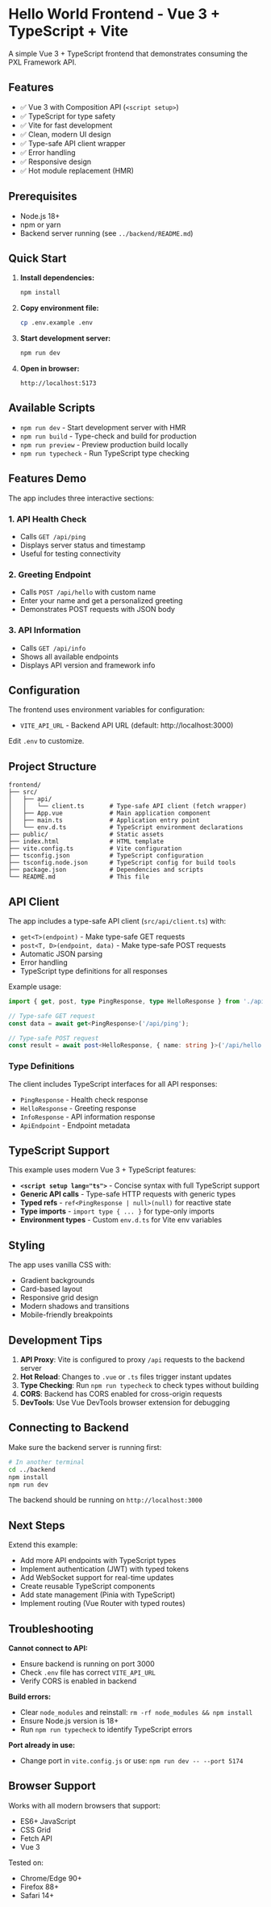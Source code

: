 # Hello World Frontend - Vue 3 + TypeScript + Vite

A simple Vue 3 + TypeScript frontend that demonstrates consuming the PXL Framework API.

## Features

- ✅ Vue 3 with Composition API (`<script setup>`)
- ✅ TypeScript for type safety
- ✅ Vite for fast development
- ✅ Clean, modern UI design
- ✅ Type-safe API client wrapper
- ✅ Error handling
- ✅ Responsive design
- ✅ Hot module replacement (HMR)

## Prerequisites

- Node.js 18+
- npm or yarn
- Backend server running (see `../backend/README.md`)

## Quick Start

1. **Install dependencies:**

   ```bash
   npm install
   ```

2. **Copy environment file:**

   ```bash
   cp .env.example .env
   ```

3. **Start development server:**

   ```bash
   npm run dev
   ```

4. **Open in browser:**
   ```
   http://localhost:5173
   ```

## Available Scripts

- `npm run dev` - Start development server with HMR
- `npm run build` - Type-check and build for production
- `npm run preview` - Preview production build locally
- `npm run typecheck` - Run TypeScript type checking

## Features Demo

The app includes three interactive sections:

### 1. API Health Check

- Calls `GET /api/ping`
- Displays server status and timestamp
- Useful for testing connectivity

### 2. Greeting Endpoint

- Calls `POST /api/hello` with custom name
- Enter your name and get a personalized greeting
- Demonstrates POST requests with JSON body

### 3. API Information

- Calls `GET /api/info`
- Shows all available endpoints
- Displays API version and framework info

## Configuration

The frontend uses environment variables for configuration:

- `VITE_API_URL` - Backend API URL (default: http://localhost:3000)

Edit `.env` to customize.

## Project Structure

```
frontend/
├── src/
│   ├── api/
│   │   └── client.ts       # Type-safe API client (fetch wrapper)
│   ├── App.vue             # Main application component
│   ├── main.ts             # Application entry point
│   └── env.d.ts            # TypeScript environment declarations
├── public/                 # Static assets
├── index.html              # HTML template
├── vite.config.ts          # Vite configuration
├── tsconfig.json           # TypeScript configuration
├── tsconfig.node.json      # TypeScript config for build tools
├── package.json            # Dependencies and scripts
└── README.md               # This file
```

## API Client

The app includes a type-safe API client (`src/api/client.ts`) with:

- `get<T>(endpoint)` - Make type-safe GET requests
- `post<T, D>(endpoint, data)` - Make type-safe POST requests
- Automatic JSON parsing
- Error handling
- TypeScript type definitions for all responses

Example usage:

```typescript
import { get, post, type PingResponse, type HelloResponse } from './api/client';

// Type-safe GET request
const data = await get<PingResponse>('/api/ping');

// Type-safe POST request
const result = await post<HelloResponse, { name: string }>('/api/hello', { name: 'Alice' });
```

### Type Definitions

The client includes TypeScript interfaces for all API responses:

- `PingResponse` - Health check response
- `HelloResponse` - Greeting response
- `InfoResponse` - API information response
- `ApiEndpoint` - Endpoint metadata

## TypeScript Support

This example uses modern Vue 3 + TypeScript features:

- **`<script setup lang="ts">`** - Concise syntax with full TypeScript support
- **Generic API calls** - Type-safe HTTP requests with generic types
- **Typed refs** - `ref<PingResponse | null>(null)` for reactive state
- **Type imports** - `import type { ... }` for type-only imports
- **Environment types** - Custom `env.d.ts` for Vite env variables

## Styling

The app uses vanilla CSS with:

- Gradient backgrounds
- Card-based layout
- Responsive grid design
- Modern shadows and transitions
- Mobile-friendly breakpoints

## Development Tips

1. **API Proxy**: Vite is configured to proxy `/api` requests to the backend server
2. **Hot Reload**: Changes to `.vue` or `.ts` files trigger instant updates
3. **Type Checking**: Run `npm run typecheck` to check types without building
4. **CORS**: Backend has CORS enabled for cross-origin requests
5. **DevTools**: Use Vue DevTools browser extension for debugging

## Connecting to Backend

Make sure the backend server is running first:

```bash
# In another terminal
cd ../backend
npm install
npm run dev
```

The backend should be running on `http://localhost:3000`

## Next Steps

Extend this example:

- Add more API endpoints with TypeScript types
- Implement authentication (JWT) with typed tokens
- Add WebSocket support for real-time updates
- Create reusable TypeScript components
- Add state management (Pinia with TypeScript)
- Implement routing (Vue Router with typed routes)

## Troubleshooting

**Cannot connect to API:**

- Ensure backend is running on port 3000
- Check `.env` file has correct `VITE_API_URL`
- Verify CORS is enabled in backend

**Build errors:**

- Clear `node_modules` and reinstall: `rm -rf node_modules && npm install`
- Ensure Node.js version is 18+
- Run `npm run typecheck` to identify TypeScript errors

**Port already in use:**

- Change port in `vite.config.js` or use: `npm run dev -- --port 5174`

## Browser Support

Works with all modern browsers that support:

- ES6+ JavaScript
- CSS Grid
- Fetch API
- Vue 3

Tested on:

- Chrome/Edge 90+
- Firefox 88+
- Safari 14+
